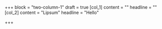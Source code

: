 +++
block = "two-column-1"
draft = true
[col_1]
content = ""
headline = ""
[col_2]
content = "Lipsum"
headline = "Hello"

+++
